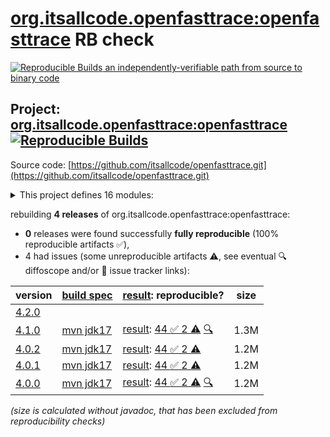 [org.itsallcode.openfasttrace:openfasttrace](https://central.sonatype.com/artifact/org.itsallcode.openfasttrace/openfasttrace/versions) RB check
=======

[![Reproducible Builds](https://reproducible-builds.org/images/logos/rb.svg) an independently-verifiable path from source to binary code](https://reproducible-builds.org/)

## Project: [org.itsallcode.openfasttrace:openfasttrace](https://central.sonatype.com/artifact/org.itsallcode.openfasttrace/openfasttrace/versions) [![Reproducible Builds](https://img.shields.io/endpoint?url=https://raw.githubusercontent.com/jvm-repo-rebuild/reproducible-central/master/content/org/itsallcode/openfasttrace/badge.json)](https://github.com/jvm-repo-rebuild/reproducible-central/blob/master/content/org/itsallcode/openfasttrace/README.md)

Source code: [https://github.com/itsallcode/openfasttrace.git](https://github.com/itsallcode/openfasttrace.git)

<details><summary>This project defines 16 modules:</summary>

* [org.itsallcode.openfasttrace:openfasttrace](https://central.sonatype.com/artifact/org.itsallcode.openfasttrace/openfasttrace/overview)
* [org.itsallcode.openfasttrace:openfasttrace-api](https://central.sonatype.com/artifact/org.itsallcode.openfasttrace/openfasttrace-api/overview)
* [org.itsallcode.openfasttrace:openfasttrace-core](https://central.sonatype.com/artifact/org.itsallcode.openfasttrace/openfasttrace-core/overview)
* [org.itsallcode.openfasttrace:openfasttrace-exporter-common](https://central.sonatype.com/artifact/org.itsallcode.openfasttrace/openfasttrace-exporter-common/overview)
* [org.itsallcode.openfasttrace:openfasttrace-exporter-specobject](https://central.sonatype.com/artifact/org.itsallcode.openfasttrace/openfasttrace-exporter-specobject/overview)
* [org.itsallcode.openfasttrace:openfasttrace-importer-lightweightmarkup](https://central.sonatype.com/artifact/org.itsallcode.openfasttrace/openfasttrace-importer-lightweightmarkup/overview)
* [org.itsallcode.openfasttrace:openfasttrace-importer-markdown](https://central.sonatype.com/artifact/org.itsallcode.openfasttrace/openfasttrace-importer-markdown/overview)
* [org.itsallcode.openfasttrace:openfasttrace-importer-restructuredtext](https://central.sonatype.com/artifact/org.itsallcode.openfasttrace/openfasttrace-importer-restructuredtext/overview)
* [org.itsallcode.openfasttrace:openfasttrace-importer-specobject](https://central.sonatype.com/artifact/org.itsallcode.openfasttrace/openfasttrace-importer-specobject/overview)
* [org.itsallcode.openfasttrace:openfasttrace-importer-tag](https://central.sonatype.com/artifact/org.itsallcode.openfasttrace/openfasttrace-importer-tag/overview)
* [org.itsallcode.openfasttrace:openfasttrace-importer-xmlparser](https://central.sonatype.com/artifact/org.itsallcode.openfasttrace/openfasttrace-importer-xmlparser/overview)
* [org.itsallcode.openfasttrace:openfasttrace-importer-zip](https://central.sonatype.com/artifact/org.itsallcode.openfasttrace/openfasttrace-importer-zip/overview)
* [org.itsallcode.openfasttrace:openfasttrace-parent](https://central.sonatype.com/artifact/org.itsallcode.openfasttrace/openfasttrace-parent/overview)
* [org.itsallcode.openfasttrace:openfasttrace-reporter-aspec](https://central.sonatype.com/artifact/org.itsallcode.openfasttrace/openfasttrace-reporter-aspec/overview)
* [org.itsallcode.openfasttrace:openfasttrace-reporter-html](https://central.sonatype.com/artifact/org.itsallcode.openfasttrace/openfasttrace-reporter-html/overview)
* [org.itsallcode.openfasttrace:openfasttrace-reporter-plaintext](https://central.sonatype.com/artifact/org.itsallcode.openfasttrace/openfasttrace-reporter-plaintext/overview)
</details>

rebuilding **4 releases** of org.itsallcode.openfasttrace:openfasttrace:
- **0** releases were found successfully **fully reproducible** (100% reproducible artifacts :white_check_mark:),
- 4 had issues (some unreproducible artifacts :warning:, see eventual :mag: diffoscope and/or :memo: issue tracker links):

| version | [build spec](/BUILDSPEC.md) | [result](https://reproducible-builds.org/docs/jvm/): reproducible? | size |
| -- | --------- | ------ | -- |
| [4.2.0](https://central.sonatype.com/artifact/org.itsallcode.openfasttrace/openfasttrace/4.2.0/pom) | | | |
| [4.1.0](https://central.sonatype.com/artifact/org.itsallcode.openfasttrace/openfasttrace/4.1.0/pom) | [mvn jdk17](openfasttrace-4.1.0.buildspec) | [result](openfasttrace-4.1.0.buildinfo): [44 :white_check_mark:  2 :warning:](openfasttrace-4.1.0.buildcompare) [:mag:](openfasttrace-4.1.0.diffoscope) | 1.3M |
| [4.0.2](https://central.sonatype.com/artifact/org.itsallcode.openfasttrace/openfasttrace/4.0.2/pom) | [mvn jdk17](openfasttrace-4.0.2.buildspec) | [result](openfasttrace-4.0.2.buildinfo): [44 :white_check_mark:  2 :warning:](openfasttrace-4.0.2.buildcompare) | 1.2M |
| [4.0.1](https://central.sonatype.com/artifact/org.itsallcode.openfasttrace/openfasttrace/4.0.1/pom) | [mvn jdk17](openfasttrace-4.0.1.buildspec) | [result](openfasttrace-4.0.1.buildinfo): [44 :white_check_mark:  2 :warning:](openfasttrace-4.0.1.buildcompare) | 1.2M |
| [4.0.0](https://central.sonatype.com/artifact/org.itsallcode.openfasttrace/openfasttrace/4.0.0/pom) | [mvn jdk17](openfasttrace-4.0.0.buildspec) | [result](openfasttrace-4.0.0.buildinfo): [44 :white_check_mark:  2 :warning:](openfasttrace-4.0.0.buildcompare) [:mag:](openfasttrace-4.0.0.diffoscope) | 1.2M |

<i>(size is calculated without javadoc, that has been excluded from reproducibility checks)</i>
